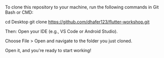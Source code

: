 To clone this repository to your machine, run the following commands in Git Bash or CMD:

cd Desktop
git clone https://github.com/dhafer123/flutter-workshop.git

Then:
Open your IDE (e.g., VS Code or Android Studio).

Choose File > Open and navigate to the folder you just cloned.

Open it, and you're ready to start working!
